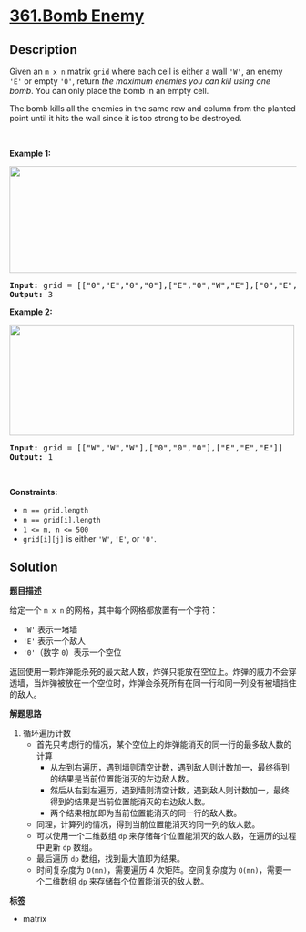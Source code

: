 # [361.Bomb Enemy](https://leetcode.com/problems/bomb-enemy/description/)

## Description

<p>Given an <code>m x n</code> matrix <code>grid</code> where each cell is either a wall <code>&#39;W&#39;</code>, an enemy <code>&#39;E&#39;</code> or empty <code>&#39;0&#39;</code>, return <em>the maximum enemies you can kill using one bomb</em>. You can only place the bomb in an empty cell.</p>

<p>The bomb kills all the enemies in the same row and column from the planted point until it hits the wall since it is too strong to be destroyed.</p>

<p>&nbsp;</p>
<p><strong class="example">Example 1:</strong></p>
<img alt="" src="https://fastly.jsdelivr.net/gh/doocs/leetcode@main/solution/0300-0399/0361.Bomb%20Enemy/images/bomb1-grid.jpg" style="width: 600px; height: 187px;" />
<pre>
<strong>Input:</strong> grid = [[&quot;0&quot;,&quot;E&quot;,&quot;0&quot;,&quot;0&quot;],[&quot;E&quot;,&quot;0&quot;,&quot;W&quot;,&quot;E&quot;],[&quot;0&quot;,&quot;E&quot;,&quot;0&quot;,&quot;0&quot;]]
<strong>Output:</strong> 3
</pre>

<p><strong class="example">Example 2:</strong></p>
<img alt="" src="https://fastly.jsdelivr.net/gh/doocs/leetcode@main/solution/0300-0399/0361.Bomb%20Enemy/images/bomb2-grid.jpg" style="width: 500px; height: 194px;" />
<pre>
<strong>Input:</strong> grid = [[&quot;W&quot;,&quot;W&quot;,&quot;W&quot;],[&quot;0&quot;,&quot;0&quot;,&quot;0&quot;],[&quot;E&quot;,&quot;E&quot;,&quot;E&quot;]]
<strong>Output:</strong> 1
</pre>

<p>&nbsp;</p>
<p><strong>Constraints:</strong></p>

<ul>
  <li><code>m == grid.length</code></li>
  <li><code>n == grid[i].length</code></li>
  <li><code>1 &lt;= m, n &lt;= 500</code></li>
  <li><code>grid[i][j]</code> is either <code>&#39;W&#39;</code>, <code>&#39;E&#39;</code>, or <code>&#39;0&#39;</code>.</li>
</ul>

## Solution

**题目描述**

给定一个 `m x n` 的网格，其中每个网格都放置有一个字符：

- `'W'` 表示一堵墙
- `'E'` 表示一个敌人
- `'0'`（数字 `0`）表示一个空位

返回使用一颗炸弹能杀死的最大敌人数，炸弹只能放在空位上。炸弹的威力不会穿透墙，当炸弹被放在一个空位时，炸弹会杀死所有在同一行和同一列没有被墙挡住的敌人。

**解题思路**

1. 循环遍历计数
   - 首先只考虑行的情况，某个空位上的炸弹能消灭的同一行的最多敌人数的计算
     - 从左到右遍历，遇到墙则清空计数，遇到敌人则计数加一，最终得到的结果是当前位置能消灭的左边敌人数。
     - 然后从右到左遍历，遇到墙则清空计数，遇到敌人则计数加一，最终得到的结果是当前位置能消灭的右边敌人数。
     - 两个结果相加即为当前位置能消灭的同一行的敌人数。
   - 同理，计算列的情况，得到当前位置能消灭的同一列的敌人数。
   - 可以使用一个二维数组 `dp` 来存储每个位置能消灭的敌人数，在遍历的过程中更新 `dp` 数组。
   - 最后遍历 `dp` 数组，找到最大值即为结果。
   - 时间复杂度为 `O(mn)`，需要遍历 4 次矩阵。空间复杂度为 `O(mn)`，需要一个二维数组 `dp` 来存储每个位置能消灭的敌人数。

**标签**

- matrix
